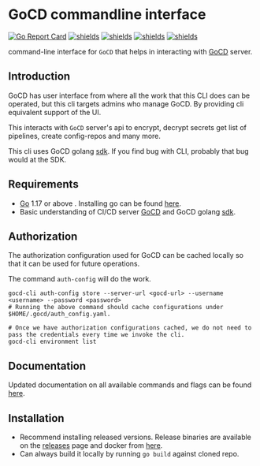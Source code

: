 # GoCD commandline interface

[![Go Report Card](https://goreportcard.com/badge/github.com/nikhilsbhat/gocd-cli)](https://goreportcard.com/report/github.com/nikhilsbhat/gocd-cli)
[![shields](https://img.shields.io/badge/license-MIT-blue)](https://github.com/nikhilsbhat/gocd-cli/blob/main/LICENSE)
[![shields](https://godoc.org/github.com/nikhilsbhat/gocd-cli?status.svg)](https://godoc.org/github.com/nikhilsbhat/gocd-cli)
[![shields](https://img.shields.io/github/v/tag/nikhilsbhat/gocd-cli.svg)](https://github.com/nikhilsbhat/gocd-cli/tags)
[![shields](https://img.shields.io/github/downloads/nikhilsbhat/gocd-cli/total.svg)](https://github.com/nikhilsbhat/gocd-cli/releases)

command-line interface for `GoCD` that helps in interacting with [GoCD](https://www.gocd.org/) server.

## Introduction

GoCD has user interface from where all the work that this CLI does can be operated, but this cli targets admins who manage GoCD.
By providing cli equivalent support of the UI.

This interacts with `GoCD` server's api to encrypt, decrypt secrets get list of pipelines, create config-repos and many more.

This cli uses GoCD golang [sdk](https://github.com/nikhilsbhat/gocd-sdk-go). If you find bug with CLI, probably that bug would at the SDK.

## Requirements

* [Go](https://golang.org/dl/) 1.17 or above . Installing go can be found [here](https://golang.org/doc/install).
* Basic understanding of CI/CD server [GoCD](https://www.gocd.org/) and GoCD golang [sdk](https://github.com/nikhilsbhat/gocd-sdk-go).

## Authorization

The authorization configuration used for GoCD can be cached locally so that it can be used for future operations.

The command `auth-config` will do the work.

```shell
gocd-cli auth-config store --server-url <gocd-url> --username <username> --password <password>
# Running the above command should cache configurations under $HOME/.gocd/auth_config.yaml.

# Once we have authorization configurations cached, we do not need to pass the credentials every time we invoke the cli.
gocd-cli environment list
```

## Documentation

Updated documentation on all available commands and flags can be found [here](https://github.com/nikhilsbhat/gocd-cli/blob/main/docs/doc/gocd-cli.md).

## Installation

* Recommend installing released versions. Release binaries are available on the [releases](https://github.com/nikhilsbhat/gocd-cli/releases) page and docker from [here](https://hub.docker.com/repository/docker/basnik/gocd-cli).
* Can always build it locally by running `go build` against cloned repo.
